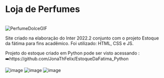 #  Loja de Perfumes
  
</br>![PerfumeDolceGIF](https://github.com/JonaThFelix/Loja_De_Perfumes/assets/123984244/ad8a2155-48fe-4922-b2b5-2afda8fe889f)





Site criado na elaboração do Inter 2022.2 conjunto com o projeto Estoque da fátima para fins acadêmico.
Foi utilizado: HTML, CSS e JS.

Projeto do estoque criado em Python pode ser visto acessando : ➡️https://github.com/JonaThFelix/EstoqueDaFatima_Python

![image](https://github.com/JonaThFelix/Loja_De_Perfumes/assets/123984244/d31829ce-7307-4c49-974d-718bea656d5b)
![image](https://github.com/JonaThFelix/Loja_De_Perfumes/assets/123984244/b8d62289-0b17-4f42-aa76-48a0f721ca3c)
![image](https://github.com/JonaThFelix/Loja_De_Perfumes/assets/123984244/f66e389d-e059-40ae-b1ef-f8e4389e71cc)


